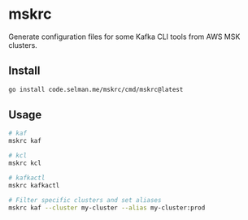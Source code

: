 # mskrc

Generate configuration files for some Kafka CLI tools from AWS MSK clusters.

## Install

```bash
go install code.selman.me/mskrc/cmd/mskrc@latest
```

## Usage

```bash
# kaf
mskrc kaf

# kcl
mskrc kcl

# kafkactl
mskrc kafkactl

# Filter specific clusters and set aliases
mskrc kaf --cluster my-cluster --alias my-cluster:prod
```
